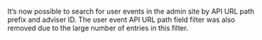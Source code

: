 It‘s now possible to search for user events in the admin site by API URL path prefix and adviser ID. The user event API URL path field filter was also removed due to the large number of entries in this filter.
